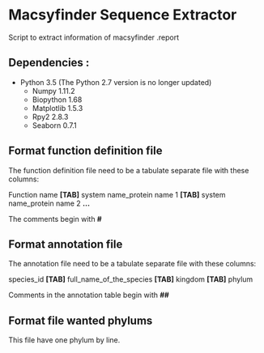 # Macsyfinder Sequence Extractor

Script to extract information of macsyfinder .report

Dependencies :
--------------

- Python 3.5 (The Python 2.7 version is no longer updated)
   - Numpy 1.11.2
   - Biopython 1.68
   - Matplotlib 1.5.3
   - Rpy2 2.8.3
   - Seaborn 0.7.1

Format function definition file
-------------------------------
The function definition file need to be a tabulate separate file with these columns:  

Function name **[TAB]** system name_protein name 1 **[TAB]** system name_protein name 2 **...**  

The comments begin with **#**  

Format annotation file
----------------------
The annotation file need to be a tabulate separate file with these columns:  

species_id **[TAB]** full_name_of_the_species **[TAB]** kingdom **[TAB]** phylum  

Comments in the annotation table begin with **##**  

Format file wanted phylums
--------------------------
This file have one phylum by line.
